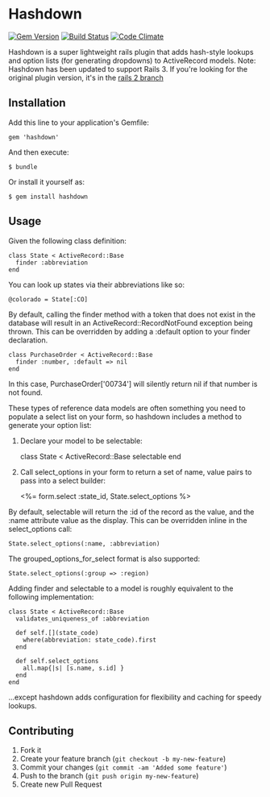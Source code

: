 # Hashdown

[![Gem Version](https://badge.fury.io/rb/hashdown.png)](http://badge.fury.io/rb/hashdown)
[![Build Status](https://travis-ci.org/rubysolo/hashdown.png?branch=master)](https://travis-ci.org/rubysolo/hashdown)
[![Code Climate](https://codeclimate.com/github/rubysolo/hashdown.png)](https://codeclimate.com/github/rubysolo/hashdown)

Hashdown is a super lightweight rails plugin that adds hash-style lookups and
option lists (for generating dropdowns) to ActiveRecord models.  Note: Hashdown
has been updated to support Rails 3.  If you're looking for the original plugin
version, it's in the [rails 2 branch](https://github.com/rubysolo/hashdown/tree/rails2)

## Installation

Add this line to your application's Gemfile:

    gem 'hashdown'

And then execute:

    $ bundle

Or install it yourself as:

    $ gem install hashdown

## Usage

Given the following class definition:

    class State < ActiveRecord::Base
      finder :abbreviation
    end

You can look up states via their abbreviations like so:

    @colorado = State[:CO]

By default, calling the finder method with a token that does not exist in the
database will result in an ActiveRecord::RecordNotFound exception being thrown.
This can be overridden by adding a :default option to your finder declaration.

    class PurchaseOrder < ActiveRecord::Base
      finder :number, :default => nil
    end

In this case, PurchaseOrder['00734'] will silently return nil if that number is
not found.

These types of reference data models are often something you need to populate a
select list on your form, so hashdown includes a method to generate your option
list:

1. Declare your model to be selectable:

    class State < ActiveRecord::Base
      selectable
    end

2. Call select_options in your form to return a set of name, value pairs to
pass into a select builder:

    <%= form.select :state_id, State.select_options %>

By default, selectable will return the :id of the record as the value, and the
:name attribute value as the display.  This can be overridden inline in the
select_options call:

    State.select_options(:name, :abbreviation)

The grouped_options_for_select format is also supported:

    State.select_options(:group => :region)

Adding finder and selectable to a model is roughly equivalent to the following
implementation:

    class State < ActiveRecord::Base
      validates_uniqueness_of :abbreviation

      def self.[](state_code)
        where(abbreviation: state_code).first
      end

      def self.select_options
        all.map{|s| [s.name, s.id] }
      end
    end

...except hashdown adds configuration for flexibility and caching for speedy
lookups.


## Contributing

1. Fork it
2. Create your feature branch (`git checkout -b my-new-feature`)
3. Commit your changes (`git commit -am 'Added some feature'`)
4. Push to the branch (`git push origin my-new-feature`)
5. Create new Pull Request
